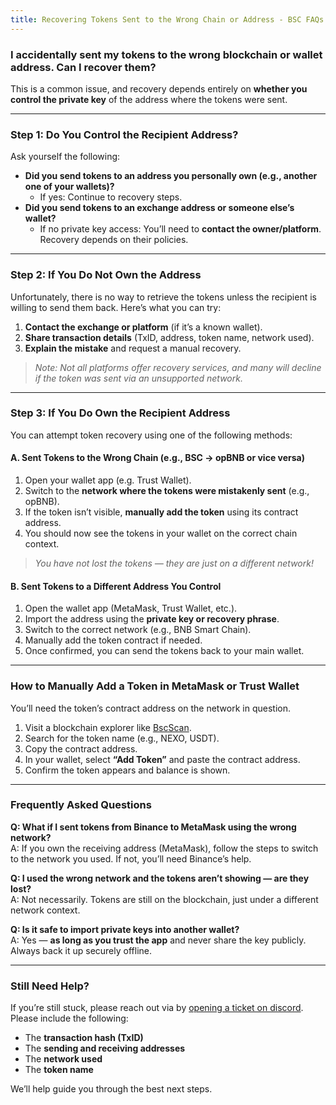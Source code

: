 ```yaml
---
title: Recovering Tokens Sent to the Wrong Chain or Address - BSC FAQs
---
```


### I accidentally sent my tokens to the wrong blockchain or wallet address. Can I recover them?

This is a common issue, and recovery depends entirely on **whether you control the private key** of the address where the tokens were sent.

---

### Step 1: Do You Control the Recipient Address?

Ask yourself the following:

- **Did you send tokens to an address you personally own (e.g., another one of your wallets)?**
  - If yes: Continue to recovery steps.
- **Did you send tokens to an exchange address or someone else’s wallet?**
  - If no private key access: You’ll need to **contact the owner/platform**. Recovery depends on their policies.

---

### Step 2: If You **Do Not Own** the Address

Unfortunately, there is no way to retrieve the tokens unless the recipient is willing to send them back. Here’s what you can try:

1. **Contact the exchange or platform** (if it’s a known wallet).
2. **Share transaction details** (TxID, address, token name, network used).
3. **Explain the mistake** and request a manual recovery.

> *Note: Not all platforms offer recovery services, and many will decline if the token was sent via an unsupported network.*

---

### Step 3: If You **Do Own** the Recipient Address

You can attempt token recovery using one of the following methods:

#### A. Sent Tokens to the Wrong Chain (e.g., BSC → opBNB or vice versa)

1. Open your wallet app (e.g. Trust Wallet).
2. Switch to the **network where the tokens were mistakenly sent** (e.g., opBNB).
3. If the token isn’t visible, **manually add the token** using its contract address.
4. You should now see the tokens in your wallet on the correct chain context.

> *You have not lost the tokens — they are just on a different network!*

#### B. Sent Tokens to a Different Address You Control

1. Open the wallet app (MetaMask, Trust Wallet, etc.).
2. Import the address using the **private key or recovery phrase**.
3. Switch to the correct network (e.g., BNB Smart Chain).
4. Manually add the token contract if needed.
5. Once confirmed, you can send the tokens back to your main wallet.

---

### How to Manually Add a Token in MetaMask or Trust Wallet

You’ll need the token’s contract address on the network in question.

1. Visit a blockchain explorer like [BscScan](https://bscscan.com).
2. Search for the token name (e.g., NEXO, USDT).
3. Copy the contract address.
4. In your wallet, select **“Add Token”** and paste the contract address.
5. Confirm the token appears and balance is shown.

---

### Frequently Asked Questions

**Q: What if I sent tokens from Binance to MetaMask using the wrong network?**  
A: If you own the receiving address (MetaMask), follow the steps to switch to the network you used. If not, you’ll need Binance’s help.

**Q: I used the wrong network and the tokens aren’t showing — are they lost?**  
A: Not necessarily. Tokens are still on the blockchain, just under a different network context.

**Q: Is it safe to import private keys into another wallet?**  
A: Yes — **as long as you trust the app** and never share the key publicly. Always back it up securely offline.

---

### Still Need Help?

If you’re still stuck, please reach out via by [opening a ticket on discord](https://discord.com/invite/bnbchain). Please include the following:

- The **transaction hash (TxID)**
- The **sending and receiving addresses**
- The **network used**
- The **token name**

We’ll help guide you through the best next steps.
